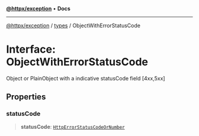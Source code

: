 [**@httpx/exception**](../../README.md) • **Docs**

---

[@httpx/exception](../../README.md) / [types](../README.md) / ObjectWithErrorStatusCode

# Interface: ObjectWithErrorStatusCode

Object or PlainObject with a indicative statusCode field [4xx,5xx]

## Properties

### statusCode

> **statusCode**: [`HttpErrorStatusCodeOrNumber`](../type-aliases/HttpErrorStatusCodeOrNumber.md)
